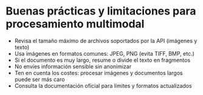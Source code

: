 # Buenas prácticas y limitaciones para procesamiento multimodal

- Revisa el tamaño máximo de archivos soportados por la API (imágenes y texto)
- Usa imágenes en formatos comunes: JPEG, PNG (evita TIFF, BMP, etc.)
- Si el documento es muy largo, resume o divide el texto en fragmentos
- No envíes información sensible sin anonimizar
- Ten en cuenta los costes: procesar imágenes y documentos largos puede ser más caro
- Consulta la documentación oficial para límites y formatos actualizados 